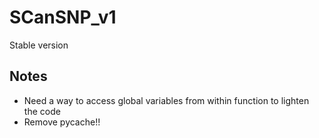# SCanSNP_v1
Stable version


## __Notes__

- Need a way to access global variables from within function to lighten the code
- Remove pycache!!
